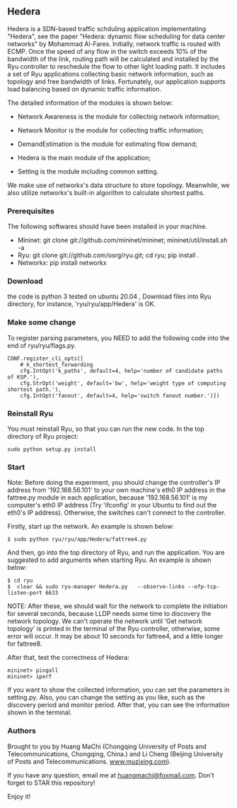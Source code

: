 ## Hedera

Hedera is a SDN-based traffic schduling application implementating "Hedera", see the paper "Hedera: dynamic flow scheduling for data center networks" by Mohammad Al-Fares. Initially, network traffic is routed with ECMP. Once the speed of any flow in the switch exceeds 10% of the bandwidth of the link, routing path will be calculated and installed by the Ryu controller to reschedule the flow to other light loading path.
It includes a set of Ryu applications collecting basic network information, such as topology and free bandwidth of links. Fortunately, our application supports load balancing based on dynamic traffic information.

The detailed information of the modules is shown below:


* Network Awareness is the module for collecting network information;

* Network Monitor is the module for collecting traffic information;

* DemandEstimation is the module for estimating flow demand;

* Hedera is the main module of the application;

* Setting is the module including common setting.

We make use of networkx's data structure to store topology. Meanwhile, we also utilize networkx's built-in algorithm to calculate shortest paths.


### Prerequisites

The following softwares should have been installed in your machine.
* Mininet: git clone git://github.com/mininet/mininet; mininet/util/install.sh -a
* Ryu: git clone git://github.com/osrg/ryu.git; cd ryu; pip install .
* Networkx: pip install networkx


### Download

the code is python 3 tested on ubuntu 20.04 , Download files into Ryu directory, for instance, 'ryu/ryu/app/Hedera' is OK.


### Make some change

To register parsing parameters, you NEED to add the following code into the end of ryu/ryu/flags.py.

    CONF.register_cli_opts([
        # k_shortest_forwarding
        cfg.IntOpt('k_paths', default=4, help='number of candidate paths of KSP.'),
        cfg.StrOpt('weight', default='bw', help='weight type of computing shortest path.'),
        cfg.IntOpt('fanout', default=4, help='switch fanout number.')])


### Reinstall Ryu

You must reinstall Ryu, so that you can run the new code. In the top directory of Ryu project:

    sudo python setup.py install


### Start

Note: Before doing the experiment, you should change the controller's IP address from '192.168.56.101' to your own machine's eth0 IP address in the fattree.py module in each application, because '192.168.56.101' is my computer's eth0 IP address (Try 'ifconfig' in your Ubuntu to find out the eth0's IP address). Otherwise, the switches can't connect to the controller.

Firstly, start up the network. An example is shown below:

    $ sudo python ryu/ryu/app/Hedera/fattree4.py

And then, go into the top directory of Ryu, and run the application. You are suggested to add arguments when starting Ryu. An example is shown below:

    $ cd ryu
    $  clear && sudo ryu-manager Hedera.py   --observe-links --ofp-tcp-listen-port 6633


NOTE: After these, we should wait for the network to complete the initiation for several seconds, because LLDP needs some time to discovery the network topology. We can't operate the network until 'Get network topology' is printed in the terminal of the Ryu controller, otherwise, some error will occur. It may be about 10 seconds for fattree4, and a little longer for fattree8.

After that, test the correctness of Hedera:

    mininet> pingall
    mininet> iperf

If you want to show the collected information, you can set the parameters in setting.py. Also, you can change the setting as you like, such as the discovery period and monitor period. After that, you can see the information shown in the terminal.


### Authors

Brought to you by Huang MaChi (Chongqing University of Posts and Telecommunications, Chongqing, China.) and Li Cheng (Beijing University of Posts and Telecommunications. www.muzixing.com).

If you have any question, email me at huangmachi@foxmail.com. Don't forget to STAR this repository!

Enjoy it!
